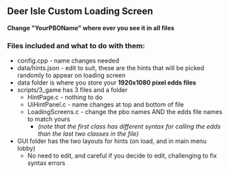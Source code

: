 ## Deer Isle Custom Loading Screen
**Change "YourPBOName" where ever you see it in all files**
### Files included and what to do with them:
* config.cpp - name changes needed
* data/hints.json - edit to suit, these are the hints that will be picked randomly to appear on loading screen
* data folder is where you store your **1920x1080 pixel edds files**
* scripts/3_game  has 3 files and a folder
  * HintPage.c - nothing to do
  * UiHintPanel.c - name changes at top and bottom of file
  * LoadingScreens.c - change the pbo names AND the edds file names to match yours 
    * *(note that the first class has different syntax for calling the edds than the last two classes in the file)*
* GUI folder has the two layouts for hints (on load, and in main menu lobby) 
  * No need to edit, and careful if you decide to edit, challenging to fix syntax errors